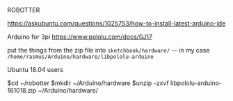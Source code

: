 ROBOTTER

https://askubuntu.com/questions/1025753/how-to-install-latest-arduino-ide

Arduino for 3pi https://www.pololu.com/docs/0J17

put the things from the zip file into `sketchbook/hardware/` -- in my case `/home/rasmus/Arduino/hardware/libpololu-arduino`

Ubuntu 18.04 users

$cd ~/robotter
$mkdir ~/Arduino/hardware
$unzip -zxvf libpololu-arduino-161018.zip ~/Arduino/hardware/